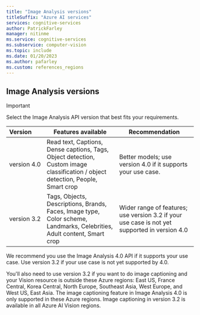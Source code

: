 ```yaml
---
title: "Image Analysis versions"
titleSuffix: "Azure AI services"
services: cognitive-services
author: PatrickFarley
manager: nitinme
ms.service: cognitive-services
ms.subservice: computer-vision
ms.topic: include
ms.date: 01/20/2023
ms.author: pafarley
ms.custom: references_regions
---
```


## Image Analysis versions

> [!IMPORTANT]
> Select the Image Analysis API version that best fits your requirements.
>
> | Version | Features available | Recommendation&nbsp;|
> |:----------|--------------|-------------------------|
> | version&nbsp;4.0 | Read text, Captions, Dense captions, Tags, Object detection, Custom image classification / object detection, People, Smart crop | Better models; use version 4.0 if it supports your use case. |
> | version&nbsp;3.2 | Tags, Objects, Descriptions, Brands, Faces, Image type, Color scheme, Landmarks, Celebrities, Adult content, Smart crop | Wider range of features; use version 3.2 if your use case is not yet supported in version 4.0 |
> 
> We recommend you use the Image Analysis 4.0 API if it supports your use case. Use version 3.2 if your use case is not yet supported by 4.0.
>
> You'll also need to use version 3.2 if you want to do image captioning and your Vision resource is outside these Azure regions: East US, France Central, Korea Central, North Europe, Southeast Asia, West Europe, and West US, East Asia. The image captioning feature in Image Analysis 4.0 is only supported in these Azure regions. Image captioning in version 3.2 is available in all Azure AI Vision regions.
